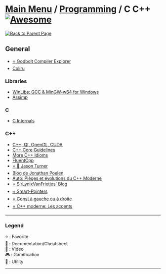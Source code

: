 # [Main Menu](../README.md) / [Programming](index.md) / C C++ [![Awesome](https://awesome.re/badge-flat.svg)](https://awesome.re)

[![Back to Parent Page](https://img.shields.io/badge/-Back_to_Parent_Page-blue?style=for-the-badge)](index.md)

## General
- [:star: Godbolt Compiler Explorer](https://godbolt.org/z/37PJWK)
- [Coliru](http://coliru.stacked-crooked.com/)

### Libraries
- [WinLibs: GCC & MinGW-w64 for Windows](http://winlibs.com/)
- [Assimp](https://www.assimp.org/)

### C
- [C Internals](http://www.avabodh.com/cin/cin.html)

### C++
- [C++, Qt, OpenGL, CUDA](http://guillaume.belz.free.fr/)
- [C++ Core Guidelines](https://isocpp.github.io/CppCoreGuidelines/CppCoreGuidelines)
- [More C++ Idioms](https://en.wikibooks.org/wiki/More_C%2B%2B_Idioms)
- [FluentCpp](https://www.fluentcpp.com/)
- [:star: :movie_camera: Jason Turner](https://www.youtube.com/user/lefticus1)
- [Blog de Jonathan Poelen](https://jonathanpoelen.github.io/)
- [Auto: Pièges et évolutions du C++ Moderne](https://blog.invivoo.com/auto-pieges-et-evolutions-du-c-moderne/)
- [:star: SirLynixVanFrietjes' Blog](https://sirlynixvanfrietjes.be/)
- [:star: Smart-Pointers](https://sirlynixvanfrietjes.be/2018/05/23/c-moderne-la-gestion-de-la-memoire/)
- [:star: Const à gauche ou à droite](https://sirlynixvanfrietjes.be/2018/06/02/pinaillage-c-le-const-a-gauche-ou-a-droite/)
- [:star: C++ moderne: Les accents](https://sirlynixvanfrietjes.be/2020/01/14/cpp-moderne-les-accents/)

---

### Legend
:star: : Favorite\
:book: : Documentation/Cheatsheet\
:movie_camera: : Video\
:video_game: : Gamification\
:wrench: : Utility

---
